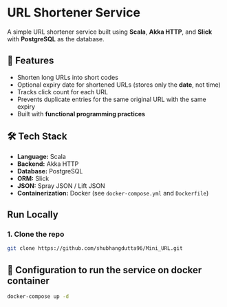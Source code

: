 # URL Shortener Service

A simple URL shortener service built using **Scala**, **Akka HTTP**, and **Slick** with **PostgreSQL** as the database.

## 🚀 Features

- Shorten long URLs into short codes
- Optional expiry date for shortened URLs (stores only the **date**, not time)
- Tracks click count for each URL
- Prevents duplicate entries for the same original URL with the same expiry
- Built with **functional programming practices**

## 🛠 Tech Stack

- **Language:** Scala  
- **Backend:** Akka HTTP  
- **Database:** PostgreSQL  
- **ORM:** Slick  
- **JSON:** Spray JSON / Lift JSON
- **Containerization:** Docker (see `docker-compose.yml` and `Dockerfile`)

## Run Locally

### 1. Clone the repo

```bash
git clone https://github.com/shubhangdutta96/Mini_URL.git
```
## 🐳 Configuration to run the service on docker container 
```bash
docker-compose up -d
```
